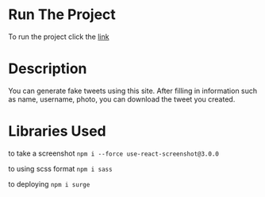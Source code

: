 # Run The Project

To run the project click the [link](https://faketweetgeneratorhkurayyy.surge.sh)

# Description

You can generate fake tweets using this site. After filling in information such as name, username, photo, you can download the tweet you created.

# Libraries Used

to take a screenshot
`npm i --force use-react-screenshot@3.0.0`

to using scss format
`npm i sass`

to deploying
`npm i surge`

